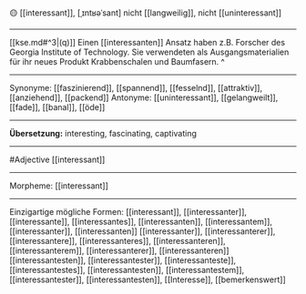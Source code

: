 🟡 [[interessant]], [ˌɪntʁəˈsant]
nicht [[langweilig]], nicht [[uninteressant]]

---
[[kse.md#^3|(q)]] Einen [[interessanten]] Ansatz haben z.B. Forscher des Georgia Institute of Technology. Sie verwendeten als Ausgangsmaterialien für ihr neues Produkt Krabbenschalen und Baumfasern. ^


---
Synonyme: [[faszinierend]], [[spannend]], [[fesselnd]], [[attraktiv]], [[anziehend]], [[packend]]
Antonyme: [[uninteressant]], [[gelangweilt]], [[fade]], [[banal]], [[öde]]

---
**Übersetzung:**
interesting, fascinating, captivating

---
#Adjective [[interessant]]

---
Morpheme:
[[interessant]]

---


Einzigartige mögliche Formen: 
[[interessant]], [[interessanter]], [[interessante]], [[interessantes]], [[interessanten]], [[interessantem]], [[interessanter]], [[interessanten]]
[[interessanter]], [[interessanterer]], [[interessantere]], [[interessanteres]], [[interessanteren]], [[interessanterem]], [[interessanterer]], [[interessanteren]]
[[interessantesten]], [[interessantester]], [[interessanteste]], [[interessantestes]], [[interessantesten]], [[interessantestem]], [[interessantester]], [[interessantesten]], [[Interesse]], [[bemerkenswert]]